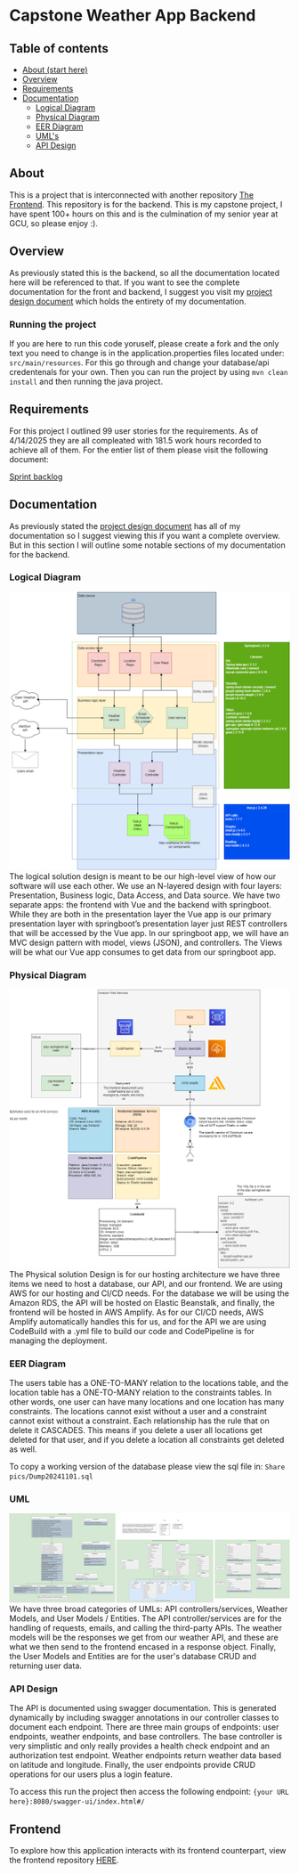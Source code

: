 # Capstone Weather App Backend
## Table of contents
- [About (start here)](#about)
- [Overview](#overview)
- [Requirements](#requirements)
- [Documentation](#documentation)
  - [Logical Diagram](#logical-diagram)
  - [Physical Diagram](#physical-diagram)
  - [EER Diagram](#eer-diagram)
  - [UML's](#uml)
  - [API Design](#api-design)

## About
This is a project that is interconnected with another repository [The Frontend](https://github.com/Oneshot369/cap-frontend). This repository is for the backend. This is my capstone project, I have spent 100+ hours on this and is the culmination of my senior year at GCU, so please enjoy :). 
## Overview
As previously stated this is the backend, so all the documentation located here will be referenced to that. If you want to see the complete documentation for the front and backend, I suggest you visit my [project design document](https://1drv.ms/w/c/0f720a2bdf7ca902/Ect8zp6QuXVAjUKLloeDHOAB5pt0DCs30U6u0vzoaCLVQw?e=in1t7l) which holds the entirety of my documentation. 
### Running the project
If you are here to run this code yoruself, please create a fork and the only text you need to change is in the application.properties files located under: `src/main/resources`. For this go through and change your database/api credentenals for your own. Then you can run the project by using `mvn clean install` and then running the java project. 
## Requirements
For this project I outlined 99 user stories for the requirements. As of 4/14/2025 they are all compleated with 181.5 work hours recorded to achieve all of them. For the entier list of them please visit the following document:

[Sprint backlog](https://1drv.ms/x/c/0f720a2bdf7ca902/EWoqQukujrhBr4GsGu1vBuUBKRZgiGI2Cv-mG9eX-f13pQ?e=XyQx0b)
## Documentation
As previously stated the [project design document](https://1drv.ms/w/c/0f720a2bdf7ca902/Ect8zp6QuXVAjUKLloeDHOAB5pt0DCs30U6u0vzoaCLVQw?e=in1t7l) has all of my documentation so I suggest viewing this if you want a complete overview. But in this section I will outline some notable sections of my documentation for the backend.
### Logical Diagram
![Logical diagram image](https://github.com/Oneshot369/play-springboot-api/blob/main/Share%20pics/logical.drawio.png?raw=true)
The logical solution design is meant to be our high-level view of how our software will use each other. We use an N-layered design with four layers: Presentation, Business logic, Data Access, and Data source. We have two separate apps: the frontend with Vue and the backend with springboot. While they are both in the presentation layer the Vue app is our primary presentation layer with springboot’s presentation layer just REST controllers that will be accessed by the Vue app. In our springboot app, we will have an MVC design pattern with model, views (JSON), and controllers. The Views will be what our Vue app consumes to get data from our springboot app.
### Physical Diagram
![Physical diagram image](https://github.com/Oneshot369/play-springboot-api/blob/main/Share%20pics/Physical.drawio.png?raw=true)
The Physical solution Design is for our hosting architecture we have three items we need to host a database, our API, and our frontend. We are using AWS for our hosting and CI/CD needs. For the database we will be using the Amazon RDS, the API will be hosted on Elastic Beanstalk, and finally, the frontend will be hosted in AWS Amplify. As for our CI/CD needs, AWS Amplify automatically handles this for us, and for the API we are using CodeBuild with a .yml file to build our code and CodePipeline is for managing the deployment. 
### EER Diagram
The users table has a ONE-TO-MANY relation to the locations table, and the location table has a ONE-TO-MANY relation to the constraints tables. In other words, one user can have many locations and one location has many constraints. The locations cannot exist without a user and a constraint cannot exist without a constraint. Each relationship has the rule that on delete it CASCADES. This means if you delete a user all locations get deleted for that user, and if you delete a location all constraints get deleted as well.

To copy a working version of the database please view the sql file in: `Share pics/Dump20241101.sql`
### UML
![UML picture](https://github.com/Oneshot369/play-springboot-api/blob/main/Share%20pics/ClassUML.drawio.png?raw=true)
We have three broad categories of UMLs: API controllers/services, Weather Models, and User Models / Entities. The API controller/services are for the handling of requests, emails, and calling the third-party APIs. The weather models will be the responses we get from our weather API, and these are what we then send to the frontend encased in a response object. Finally, the User Models and Entities are for the user's database CRUD and returning user data. 
### API Design
The API is documented using swagger documentation. This is generated dynamically by including swagger annotations in our controller classes to document each endpoint. There are three main groups of endpoints: user endpoints, weather endpoints, and base controllers. The base controller is very simplistic and only really provides a health check endpoint and an authorization test endpoint. Weather endpoints return weather data based on latitude and longitude. Finally, the user endpoints provide CRUD operations for our users plus a login feature.

To access this run the project then access the following endpoint: `{your URL here}:8080/swagger-ui/index.html#/`


## Frontend
To explore how this application interacts with its frontend counterpart, view the frontend repository [HERE](https://github.com/Oneshot369/cap-frontend). 
